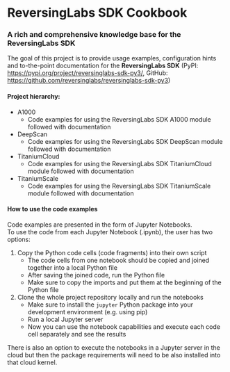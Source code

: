# ReversingLabs SDK Cookbook
### A rich and comprehensive knowledge base for the ReversingLabs SDK

The goal of this project is to provide usage examples, configuration hints and to-the-point documentation 
for the **ReversingLabs SDK** (PyPI: https://pypi.org/project/reversinglabs-sdk-py3/, GitHub: https://github.com/reversinglabs/reversinglabs-sdk-py3)

#### Project hierarchy:
- A1000
  - Code examples for using the ReversingLabs SDK A1000 module followed with documentation
- DeepScan
  - Code examples for using the ReversingLabs SDK DeepScan module followed with documentation
- TitaniumCloud
  - Code examples for using the ReversingLabs SDK TitaniumCloud module followed with documentation
- TitaniumScale
  - Code examples for using the ReversingLabs SDK TitaniumScale module followed with documentation

#### How to use the code examples
Code examples are presented in the form of Jupyter Notebooks.  
To use the code from each Jupyter Notebook (.ipynb), the user has two options:
1. Copy the Python code cells (code fragments) into their own script
   - The code cells from one notebook should be copied and joined together into a local Python file
   - After saving the joined code, run the Python file
   - Make sure to copy the imports and put them at the beginning of the Python file
2. Clone the whole project repository locally and run the notebooks
   - Make sure to install the `jupyter` Python package into your development environment (e.g. using pip)
   - Run a local Jupyter server
   - Now you can use the notebook capabilities and execute each code cell separately and see the results

There is also an option to execute the notebooks in a Jupyter server in the cloud but then the package requirements
will need to be also installed into that cloud kernel.